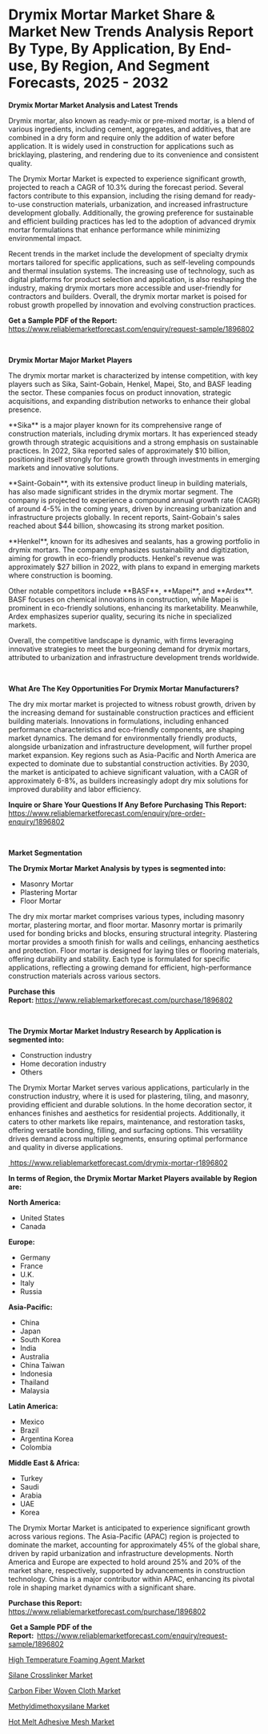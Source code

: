 <p><h1>Drymix Mortar Market Share & Market New Trends Analysis Report By Type, By Application, By End-use, By Region, And Segment Forecasts, 2025 - 2032</h1></p><p><strong>Drymix Mortar Market Analysis and Latest Trends</strong></p>
<p><p>Drymix mortar, also known as ready-mix or pre-mixed mortar, is a blend of various ingredients, including cement, aggregates, and additives, that are combined in a dry form and require only the addition of water before application. It is widely used in construction for applications such as bricklaying, plastering, and rendering due to its convenience and consistent quality.</p><p>The Drymix Mortar Market is expected to experience significant growth, projected to reach a CAGR of 10.3% during the forecast period. Several factors contribute to this expansion, including the rising demand for ready-to-use construction materials, urbanization, and increased infrastructure development globally. Additionally, the growing preference for sustainable and efficient building practices has led to the adoption of advanced drymix mortar formulations that enhance performance while minimizing environmental impact.</p><p>Recent trends in the market include the development of specialty drymix mortars tailored for specific applications, such as self-leveling compounds and thermal insulation systems. The increasing use of technology, such as digital platforms for product selection and application, is also reshaping the industry, making drymix mortars more accessible and user-friendly for contractors and builders. Overall, the drymix mortar market is poised for robust growth propelled by innovation and evolving construction practices.</p></p>
<p><strong>Get a Sample PDF of the Report:&nbsp;</strong> <a href="https://www.reliablemarketforecast.com/enquiry/request-sample/1896802?utm_campaign=2011&utm_medium=2&utm_source=Github&utm_content=ia&utm_term=02042025&utm_id=drymix-mortar">https://www.reliablemarketforecast.com/enquiry/request-sample/1896802</a></p>
<p>&nbsp;</p>
<p><strong>Drymix Mortar Major Market Players</strong></p>
<p><p>The drymix mortar market is characterized by intense competition, with key players such as Sika, Saint-Gobain, Henkel, Mapei, Sto, and BASF leading the sector. These companies focus on product innovation, strategic acquisitions, and expanding distribution networks to enhance their global presence.</p><p>**Sika** is a major player known for its comprehensive range of construction materials, including drymix mortars. It has experienced steady growth through strategic acquisitions and a strong emphasis on sustainable practices. In 2022, Sika reported sales of approximately $10 billion, positioning itself strongly for future growth through investments in emerging markets and innovative solutions.</p><p>**Saint-Gobain**, with its extensive product lineup in building materials, has also made significant strides in the drymix mortar segment. The company is projected to experience a compound annual growth rate (CAGR) of around 4-5% in the coming years, driven by increasing urbanization and infrastructure projects globally. In recent reports, Saint-Gobain's sales reached about $44 billion, showcasing its strong market position.</p><p>**Henkel**, known for its adhesives and sealants, has a growing portfolio in drymix mortars. The company emphasizes sustainability and digitization, aiming for growth in eco-friendly products. Henkel's revenue was approximately $27 billion in 2022, with plans to expand in emerging markets where construction is booming.</p><p>Other notable competitors include **BASF**, **Mapei**, and **Ardex**. BASF focuses on chemical innovations in construction, while Mapei is prominent in eco-friendly solutions, enhancing its marketability. Meanwhile, Ardex emphasizes superior quality, securing its niche in specialized markets.</p><p>Overall, the competitive landscape is dynamic, with firms leveraging innovative strategies to meet the burgeoning demand for drymix mortars, attributed to urbanization and infrastructure development trends worldwide.</p></p>
<p>&nbsp;</p>
<p><strong>What Are The Key Opportunities For Drymix Mortar Manufacturers?</strong></p>
<p><p>The dry mix mortar market is projected to witness robust growth, driven by the increasing demand for sustainable construction practices and efficient building materials. Innovations in formulations, including enhanced performance characteristics and eco-friendly components, are shaping market dynamics. The demand for environmentally friendly products, alongside urbanization and infrastructure development, will further propel market expansion. Key regions such as Asia-Pacific and North America are expected to dominate due to substantial construction activities. By 2030, the market is anticipated to achieve significant valuation, with a CAGR of approximately 6-8%, as builders increasingly adopt dry mix solutions for improved durability and labor efficiency.</p></p>
<p><strong>Inquire or Share Your Questions If Any Before Purchasing This Report:</strong> <a href="https://www.reliablemarketforecast.com/enquiry/pre-order-enquiry/1896802?utm_campaign=2011&utm_medium=2&utm_source=Github&utm_content=ia&utm_term=02042025&utm_id=drymix-mortar">https://www.reliablemarketforecast.com/enquiry/pre-order-enquiry/1896802</a></p>
<p>&nbsp;</p>
<p><strong>Market Segmentation</strong></p>
<p><strong>The Drymix Mortar Market Analysis by types is segmented into:</strong></p>
<p><ul><li>Masonry Mortar</li><li>Plastering Mortar</li><li>Floor Mortar</li></ul></p>
<p><p>The dry mix mortar market comprises various types, including masonry mortar, plastering mortar, and floor mortar. Masonry mortar is primarily used for bonding bricks and blocks, ensuring structural integrity. Plastering mortar provides a smooth finish for walls and ceilings, enhancing aesthetics and protection. Floor mortar is designed for laying tiles or flooring materials, offering durability and stability. Each type is formulated for specific applications, reflecting a growing demand for efficient, high-performance construction materials across various sectors.</p></p>
<p><strong>Purchase this Report:&nbsp;</strong><a href="https://www.reliablemarketforecast.com/purchase/1896802?utm_campaign=2011&utm_medium=2&utm_source=Github&utm_content=ia&utm_term=02042025&utm_id=drymix-mortar">https://www.reliablemarketforecast.com/purchase/1896802</a></p>
<p>&nbsp;</p>
<p><strong>The Drymix Mortar Market Industry Research by Application is segmented into:</strong></p>
<p><ul><li>Construction industry</li><li>Home decoration industry</li><li>Others</li></ul></p>
<p><p>The Drymix Mortar Market serves various applications, particularly in the construction industry, where it is used for plastering, tiling, and masonry, providing efficient and durable solutions. In the home decoration sector, it enhances finishes and aesthetics for residential projects. Additionally, it caters to other markets like repairs, maintenance, and restoration tasks, offering versatile bonding, filling, and surfacing options. This versatility drives demand across multiple segments, ensuring optimal performance and quality in diverse applications.</p></p>
<p><a href="https://www.reliablemarketforecast.com/drymix-mortar-r1896802?utm_campaign=2011&utm_medium=2&utm_source=Github&utm_content=ia&utm_term=02042025&utm_id=drymix-mortar">&nbsp;https://www.reliablemarketforecast.com/drymix-mortar-r1896802</a></p>
<p><strong>In terms of Region, the Drymix Mortar Market Players available by Region are:</strong></p>
<p>
    <p> <strong> North America: </strong>
        <ul>
            <li>United States</li>
            <li>Canada</li>
        </ul>
        </p> 
    <p> <strong> Europe: </strong>
        <ul>
            <li>Germany</li>
            <li>France</li>
            <li>U.K.</li>
            <li>Italy</li>
            <li>Russia</li>
        </ul>
        </p> 
    <p> <strong> Asia-Pacific: </strong>
        <ul>
            <li>China</li>
            <li>Japan</li>
            <li>South Korea</li>
            <li>India</li>
            <li>Australia</li>
            <li>China Taiwan</li>
            <li>Indonesia</li>
            <li>Thailand</li>
            <li>Malaysia</li>
        </ul>
        </p> 
    <p> <strong> Latin America: </strong>
        <ul>
            <li>Mexico</li>
            <li>Brazil</li>
            <li>Argentina Korea</li>
            <li>Colombia</li>
        </ul>
        </p> 
    <p> <strong> Middle East & Africa: </strong>
        <ul>
            <li>Turkey</li>
            <li>Saudi</li>
            <li>Arabia</li>
            <li>UAE</li>
            <li>Korea</li>
        </ul>
    </p>
    </p>
<p><p>The Drymix Mortar Market is anticipated to experience significant growth across various regions. The Asia-Pacific (APAC) region is projected to dominate the market, accounting for approximately 45% of the global share, driven by rapid urbanization and infrastructure developments. North America and Europe are expected to hold around 25% and 20% of the market share, respectively, supported by advancements in construction technology. China is a major contributor within APAC, enhancing its pivotal role in shaping market dynamics with a significant share.</p></p>
<p><strong>Purchase this Report: </strong><a href="https://www.reliablemarketforecast.com/purchase/1896802?utm_campaign=2011&utm_medium=2&utm_source=Github&utm_content=ia&utm_term=02042025&utm_id=drymix-mortar">https://www.reliablemarketforecast.com/purchase/1896802</a></p>
<p>&nbsp;<strong>Get a Sample PDF of the Report:&nbsp;&nbsp;</strong><a href="https://www.reliablemarketforecast.com/enquiry/request-sample/1896802?utm_campaign=2011&utm_medium=2&utm_source=Github&utm_content=ia&utm_term=02042025&utm_id=drymix-mortar">https://www.reliablemarketforecast.com/enquiry/request-sample/1896802</a></p>
<p><strong></strong></p>
<p><p><a href="https://github.com/donnypolan/Market-Research-Report-List-1/blob/main/high-temperature-foaming-agent-market.md?utm_campaign=2011&utm_medium=2&utm_source=Github&utm_content=ia&utm_term=02042025&utm_id=drymix-mortar">High Temperature Foaming Agent Market</a></p><p><a href="https://github.com/zemonarutaep/Market-Research-Report-List-1/blob/main/silane-crosslinker-market.md?utm_campaign=2011&utm_medium=2&utm_source=Github&utm_content=ia&utm_term=02042025&utm_id=drymix-mortar">Silane Crosslinker Market</a></p><p><a href="https://github.com/hoganemken50/Market-Research-Report-List-1/blob/main/carbon-fiber-woven-cloth-market.md?utm_campaign=2011&utm_medium=2&utm_source=Github&utm_content=ia&utm_term=02042025&utm_id=drymix-mortar">Carbon Fiber Woven Cloth Market</a></p><p><a href="https://github.com/kuziaaring40/Market-Research-Report-List-1/blob/main/methyldimethoxysilane-market.md?utm_campaign=2011&utm_medium=2&utm_source=Github&utm_content=ia&utm_term=02042025&utm_id=drymix-mortar">Methyldimethoxysilane Market</a></p><p><a href="https://github.com/ujanoandryvw/Market-Research-Report-List-1/blob/main/hot-melt-adhesive-mesh-market.md?utm_campaign=2011&utm_medium=2&utm_source=Github&utm_content=ia&utm_term=02042025&utm_id=drymix-mortar">Hot Melt Adhesive Mesh Market</a></p></p>